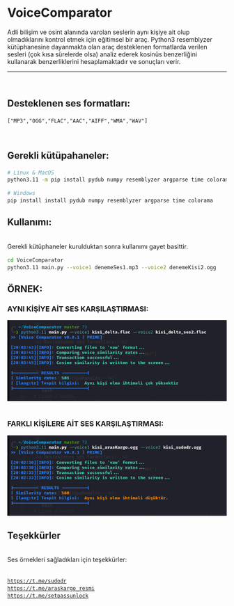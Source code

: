 # VoiceComparator

<p>Adli bilişim ve osint alanında varolan seslerin aynı kişiye ait olup olmadıklarını kontrol etmek için eğitimsel bir araç. Python3 resemblyzer kütüphanesine dayanmakta olan araç desteklenen formatlarda verilen sesleri (çok kısa sürelerde olsa) analiz ederek kosinüs benzerliğini kullanarak benzerliklerini hesaplamaktadır ve sonuçları verir.
<br>
<hr>
<br>
<h2>Desteklenen ses formatları:</h2>

`["MP3","OGG","FLAC","AAC","AIFF","WMA","WAV"]`


<br>
<h2>Gerekli kütüpahaneler:</h2> 

```bash
# Linux & MacOS
python3.11 -m pip install pydub numpy resemblyzer argparse time colorama

```

```bash
# Windows
pip install install pydub numpy resemblyzer argparse time colorama

```

<h2>Kullanımı:</h2>
<br>
Gerekli kütüphaneler kurulduktan sonra kullanımı gayet basittir.

```bash
cd VoiceComparator
python3.11 main.py --voice1 denemeSes1.mp3 --voice2 denemeKisi2.ogg

```

<h2>ÖRNEK:</h2>

### AYNI KİŞİYE AİT SES KARŞILAŞTIRMASI:
<img src="img/ayni.png">


<br>
<br>

### FARKLI KİŞİLERE AİT SES KARŞILAŞTIRMASI:
<img src="img/farkli.png">



<h2>Teşekkürler </h2>
<br>
Ses örnekleri sağladıkları için teşekkürler:<br>
<br>

<a href="https://t.me/sudodr"> `https://t.me/sudodr` </a><br>
<a href="https://t.me/araskargo_resmi"> `https://t.me/araskargo_resmi` </a> <br>
<a href="https://t.me/araskargo_resmi"> `https://t.me/setpassunlock`</a> <br>
</p>